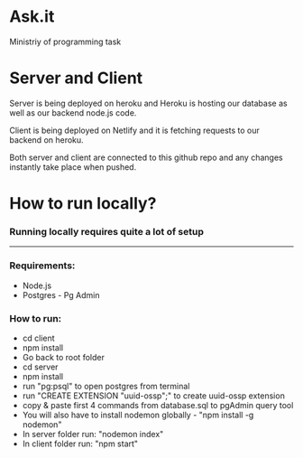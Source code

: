 # Ask.it

Ministriy of programming task

# Server and Client

Server is being deployed on heroku and Heroku
is hosting our database as well as our backend node.js code.

Client is being deployed on Netlify and it is fetching requests to
our backend on heroku.

Both server and client are connected to this github repo and any changes
instantly take place when pushed.

# How to run locally?

### Running locally requires quite a lot of setup

---

### Requirements:

- Node.js
- Postgres - Pg Admin

### How to run:

- cd client
- npm install
- Go back to root folder
- cd server
- npm install
- run "pg:psql" to open postgres from terminal
- run "CREATE EXTENSION "uuid-ossp";" to create uuid-ossp extension
- copy & paste first 4 commands from database.sql to pgAdmin query tool
- You will also have to install nodemon globally - "npm install -g nodemon"
- In server folder run: "nodemon index"
- In client folder run: "npm start"
